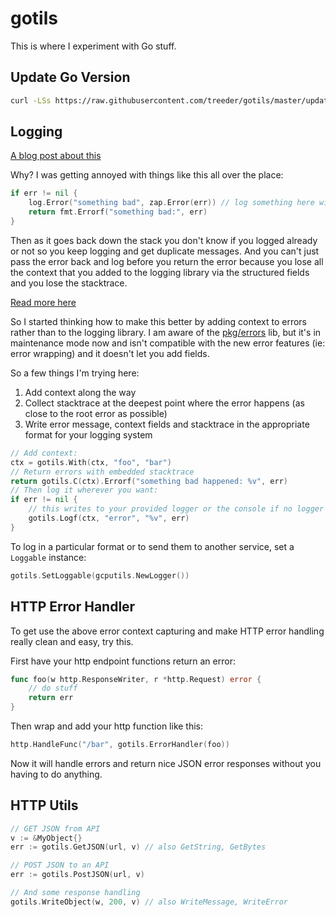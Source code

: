 # gotils

This is where I experiment with Go stuff.

## Update Go Version

```sh
curl -LSs https://raw.githubusercontent.com/treeder/gotils/master/update.sh | bash
```

## Logging

[A blog post about this](https://betterprogramming.pub/fun-or-not-with-golang-errors-26b2b0e231c5)

Why? I was getting annoyed with things like this all over the place:

```go
if err != nil {
    log.Error("something bad", zap.Error(err)) // log something here with your favorite logging library
    return fmt.Errorf("something bad:", err)
}
```

Then as it goes back down the stack you don't know if you logged already or not so you keep logging and get duplicate messages. And you can't just pass the error back and log before you return the error because you lose all the context
that you added to the logging library via the structured fields and you lose the stacktrace. 

[Read more here](https://github.com/treeder/gotils/issues/2)

So I started thinking how to make this better by adding context to errors rather than to the logging library. I
am aware of the [pkg/errors](https://github.com/pkg/errors) lib, but it's in maintenance mode now and isn't compatible
with the new error features (ie: error wrapping) and it doesn't let you add fields.

So a few things I'm trying here:

1. Add context along the way
1. Collect stacktrace at the deepest point where the error happens (as close to the root error as possible)
1. Write error message, context fields and stacktrace in the appropriate format for your logging system

```go
// Add context:
ctx = gotils.With(ctx, "foo", "bar")
// Return errors with embedded stacktrace
return gotils.C(ctx).Errorf("something bad happened: %v", err)
// Then log it wherever you want:
if err != nil {
    // this writes to your provided logger or the console if no logger set in SetLoggable
    gotils.Logf(ctx, "error", "%v", err)
}
```

To log in a particular format or to send them to another service, set a `Loggable` instance: 

```go
gotils.SetLoggable(gcputils.NewLogger())
```

## HTTP Error Handler

To get use the above error context capturing and make HTTP error handling really clean and easy, try this.

First have your http endpoint functions return an error:

```go
func foo(w http.ResponseWriter, r *http.Request) error {
    // do stuff
    return err
}
```

Then wrap and add your http function like this:

```go
http.HandleFunc("/bar", gotils.ErrorHandler(foo))
```

Now it will handle errors and return nice JSON error responses without you having to do anything.

## HTTP Utils

```go
// GET JSON from API
v := &MyObject{}
err := gotils.GetJSON(url, v) // also GetString, GetBytes

// POST JSON to an API
err := gotils.PostJSON(url, v)

// And some response handling
gotils.WriteObject(w, 200, v) // also WriteMessage, WriteError
```
